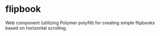 flipbook
========
Web component (utilizing Polymer polyfill) for creating simple flipbooks based on horizontal scrolling.
